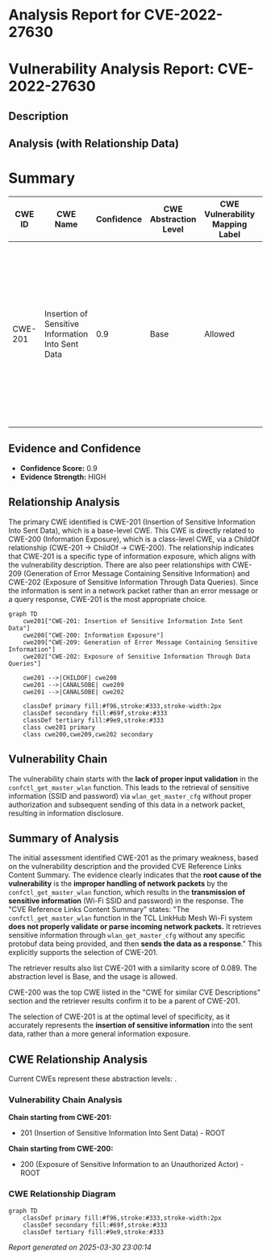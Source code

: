 # Analysis Report for CVE-2022-27630

# Vulnerability Analysis Report: CVE-2022-27630

## Description



## Analysis (with Relationship Data)

# Summary
| CWE ID | CWE Name | Confidence | CWE Abstraction Level | CWE Vulnerability Mapping Label | CWE-Vulnerability Mapping Notes |
|---|---|---|---|---|---|
| CWE-201 | Insertion of Sensitive Information Into Sent Data | 0.9 | Base | Allowed | Primary CWE. The application sends sensitive information (Wi-Fi SSID and password) in a network packet, which constitutes an insertion of sensitive information into sent data. |

## Evidence and Confidence

*   **Confidence Score:** 0.9
*   **Evidence Strength:** HIGH

## Relationship Analysis
The primary CWE identified is CWE-201 (Insertion of Sensitive Information Into Sent Data), which is a base-level CWE. This CWE is directly related to CWE-200 (Information Exposure), which is a class-level CWE, via a ChildOf relationship (CWE-201 -> ChildOf -> CWE-200). The relationship indicates that CWE-201 is a specific type of information exposure, which aligns with the vulnerability description. There are also peer relationships with CWE-209 (Generation of Error Message Containing Sensitive Information) and CWE-202 (Exposure of Sensitive Information Through Data Queries). Since the information is sent in a network packet rather than an error message or a query response, CWE-201 is the most appropriate choice.

```mermaid
graph TD
    cwe201["CWE-201: Insertion of Sensitive Information Into Sent Data"]
    cwe200["CWE-200: Information Exposure"]
    cwe209["CWE-209: Generation of Error Message Containing Sensitive Information"]
    cwe202["CWE-202: Exposure of Sensitive Information Through Data Queries"]
    
    cwe201 -->|CHILDOF| cwe200
    cwe201 -->|CANALSOBE| cwe209
    cwe201 -->|CANALSOBE| cwe202
    
    classDef primary fill:#f96,stroke:#333,stroke-width:2px
    classDef secondary fill:#69f,stroke:#333
    classDef tertiary fill:#9e9,stroke:#333
    class cwe201 primary
    class cwe200,cwe209,cwe202 secondary
```

## Vulnerability Chain
The vulnerability chain starts with the **lack of proper input validation** in the `confctl_get_master_wlan` function. This leads to the retrieval of sensitive information (SSID and password) via `wlan_get_master_cfg` without proper authorization and subsequent sending of this data in a network packet, resulting in information disclosure.

## Summary of Analysis
The initial assessment identified CWE-201 as the primary weakness, based on the vulnerability description and the provided CVE Reference Links Content Summary. The evidence clearly indicates that the **root cause of the vulnerability** is the **improper handling of network packets** by the `confctl_get_master_wlan` function, which results in the **transmission of sensitive information** (Wi-Fi SSID and password) in the response. The "CVE Reference Links Content Summary" states: "The `confctl_get_master_wlan` function in the TCL LinkHub Mesh Wi-Fi system **does not properly validate or parse incoming network packets.** It retrieves sensitive information through `wlan_get_master_cfg` without any specific protobuf data being provided, and then **sends the data as a response**." This explicitly supports the selection of CWE-201.

The retriever results also list CWE-201 with a similarity score of 0.089. The abstraction level is Base, and the usage is allowed.

CWE-200 was the top CWE listed in the "CWE for similar CVE Descriptions" section and the retriever results confirm it to be a parent of CWE-201.

The selection of CWE-201 is at the optimal level of specificity, as it accurately represents the **insertion of sensitive information** into the sent data, rather than a more general information exposure.


## CWE Relationship Analysis

Current CWEs represent these abstraction levels: .


### Vulnerability Chain Analysis

**Chain starting from CWE-201:**
- 201 (Insertion of Sensitive Information Into Sent Data) - ROOT


**Chain starting from CWE-200:**
- 200 (Exposure of Sensitive Information to an Unauthorized Actor) - ROOT



### CWE Relationship Diagram

```mermaid
graph TD
    classDef primary fill:#f96,stroke:#333,stroke-width:2px
    classDef secondary fill:#69f,stroke:#333
    classDef tertiary fill:#9e9,stroke:#333
```



*Report generated on 2025-03-30 23:00:14*
